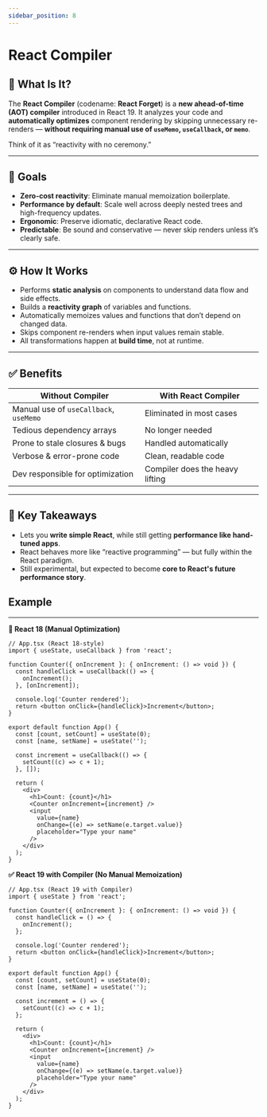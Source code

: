```yaml
---
sidebar_position: 8
---
```


# React Compiler

## 🚀 What Is It?

The **React Compiler** (codename: **React Forget**) is a **new ahead-of-time (AOT) compiler** introduced in React 19. It analyzes your code and **automatically optimizes** component rendering by skipping unnecessary re-renders — **without requiring manual use of `useMemo`, `useCallback`, or `memo`**.

Think of it as “reactivity with no ceremony.”

---

## 🎯 Goals

- **Zero-cost reactivity**: Eliminate manual memoization boilerplate.
- **Performance by default**: Scale well across deeply nested trees and high-frequency updates.
- **Ergonomic**: Preserve idiomatic, declarative React code.
- **Predictable**: Be sound and conservative — never skip renders unless it’s clearly safe.

---

## ⚙️ How It Works

- Performs **static analysis** on components to understand data flow and side effects.
- Builds a **reactivity graph** of variables and functions.
- Automatically memoizes values and functions that don’t depend on changed data.
- Skips component re-renders when input values remain stable.
- All transformations happen at **build time**, not at runtime.

---

## ✅ Benefits

| Without Compiler                     | With React Compiler             |
|-------------------------------------|---------------------------------|
| Manual use of `useCallback`, `useMemo` | Eliminated in most cases         |
| Tedious dependency arrays           | No longer needed                |
| Prone to stale closures & bugs      | Handled automatically           |
| Verbose & error-prone code          | Clean, readable code            |
| Dev responsible for optimization    | Compiler does the heavy lifting |

---

## 📌 Key Takeaways

- Lets you **write simple React**, while still getting **performance like hand-tuned apps**.
- React behaves more like “reactive programming” — but fully within the React paradigm.
- Still experimental, but expected to become **core to React's future performance story**.

## Example

---

**🚫 React 18 (Manual Optimization)**

```tsx
// App.tsx (React 18-style)
import { useState, useCallback } from 'react';

function Counter({ onIncrement }: { onIncrement: () => void }) {
  const handleClick = useCallback(() => {
    onIncrement();
  }, [onIncrement]);

  console.log('Counter rendered');
  return <button onClick={handleClick}>Increment</button>;
}

export default function App() {
  const [count, setCount] = useState(0);
  const [name, setName] = useState('');

  const increment = useCallback(() => {
    setCount((c) => c + 1);
  }, []);

  return (
    <div>
      <h1>Count: {count}</h1>
      <Counter onIncrement={increment} />
      <input
        value={name}
        onChange={(e) => setName(e.target.value)}
        placeholder="Type your name"
      />
    </div>
  );
}
```

**✅ React 19 with Compiler (No Manual Memoization)**

```
// App.tsx (React 19 with Compiler)
import { useState } from 'react';

function Counter({ onIncrement }: { onIncrement: () => void }) {
  const handleClick = () => {
    onIncrement();
  };

  console.log('Counter rendered');
  return <button onClick={handleClick}>Increment</button>;
}

export default function App() {
  const [count, setCount] = useState(0);
  const [name, setName] = useState('');

  const increment = () => {
    setCount((c) => c + 1);
  };

  return (
    <div>
      <h1>Count: {count}</h1>
      <Counter onIncrement={increment} />
      <input
        value={name}
        onChange={(e) => setName(e.target.value)}
        placeholder="Type your name"
      />
    </div>
  );
}
```




